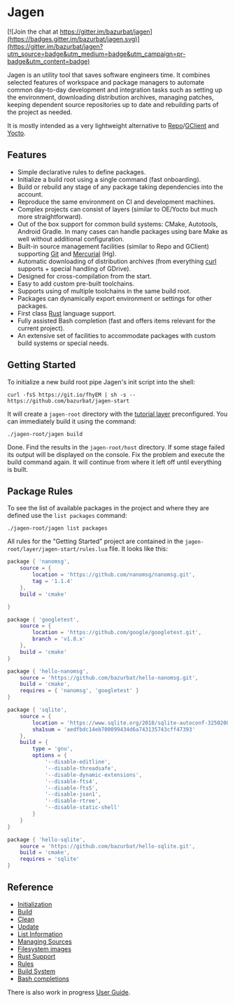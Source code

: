 # Jagen

[![Join the chat at https://gitter.im/bazurbat/jagen](https://badges.gitter.im/bazurbat/jagen.svg)](https://gitter.im/bazurbat/jagen?utm_source=badge&utm_medium=badge&utm_campaign=pr-badge&utm_content=badge)

Jagen is an utility tool that saves software engineers time. It combines selected features of
workspace and package managers to automate common day-to-day development and integration tasks such
as setting up the environment, downloading distribution archives, managing patches, keeping
dependent source repositories up to date and rebuilding parts of the project as needed.

It is mostly intended as a very lightweight alternative to
[Repo](https://source.android.com/setup/develop/repo)/[GClient](https://www.chromium.org/developers/how-tos/depottools)
and [Yocto](https://www.yoctoproject.org).

## Features

- Simple declarative rules to define packages.
- Initialize a build root using a single command (fast onboarding).
- Build or rebuild any stage of any package taking dependencies into the account.
- Reproduce the same environment on CI and development machines.
- Complex projects can consist of layers (similar to OE/Yocto but much more straightforward).
- Out of the box support for common build systems: CMake, Autotools, Android Gradle. In many cases
  can handle packages using bare Make as well without additional configuration.
- Built-in source management facilities (similar to Repo and GClient) supporting
  [Git](https://git-scm.com/) and [Mercurial](https://www.mercurial-scm.org/) (Hg).
- Automatic downloading of distribution archives (from everything [curl](https://curl.haxx.se/)
  supports \+ special handling of GDrive).
- Designed for cross-compilation from the start.
- Easy to add custom pre-built toolchains.
- Supports using of multiple toolchains in the same build root.
- Packages can dynamically export environment or settings for other packages.
- First class [Rust](https://www.rust-lang.org/) language support.
- Fully assisted Bash completion (fast and offers items relevant for the current project).
- An extensive set of facilities to accommodate packages with custom build systems or special needs.

## Getting Started

To initialize a new build root pipe Jagen's init script into the shell:

```
curl -fsS https://git.io/fhyEM | sh -s -- https://github.com/bazurbat/jagen-start
```

It will create a `jagen-root` directory with the [tutorial
layer](https://github.com/bazurbat/jagen-start) preconfigured. You can immediately build it using
the command:

```
./jagen-root/jagen build
```

Done. Find the results in the `jagen-root/host` directory. If some stage failed its output will be
displayed on the console. Fix the problem and execute the build command again. It will continue from
where it left off until everything is built.

## Package Rules

To see the list of available packages in the project and where they are defined use the `list
packages` command:

```
./jagen-root/jagen list packages
```

All rules for the "Getting Started" project are contained in the
`jagen-root/layer/jagen-start/rules.lua` file. It looks like this:

```lua
package { 'nanomsg',
    source = {
        location = 'https://github.com/nanomsg/nanomsg.git',
        tag = '1.1.4'
    },
    build = 'cmake'

}

package { 'googletest',
    source = {
        location = 'https://github.com/google/googletest.git',
        branch = 'v1.8.x'
    },
    build = 'cmake'
}

package { 'hello-nanomsg',
    source = 'https://github.com/bazurbat/hello-nanomsg.git',
    build = 'cmake',
    requires = { 'nanomsg', 'googletest' }
}

package { 'sqlite',
    source = {
        location = 'https://www.sqlite.org/2018/sqlite-autoconf-3250200.tar.gz',
        sha1sum = 'aedfbdc14eb700099434d6a743135743cff47393'
    },
    build = {
        type = 'gnu',
        options = {
            '--disable-editline',
            '--disable-threadsafe',
            '--disable-dynamic-extensions',
            '--disable-fts4',
            '--disable-fts5',
            '--disable-json1',
            '--disable-rtree',
            '--disable-static-shell'
        }
    }
}

package { 'hello-sqlite',
    source = 'https://github.com/bazurbat/hello-sqlite.git',
    build = 'cmake',
    requires = 'sqlite'
}
```

## Reference

- [Initialization](doc/Init.md)
- [Build](doc/Build.md)
- [Clean](doc/Clean.md)
- [Update](doc/Update.md)
- [List Information](doc/List.md)
- [Managing Sources](doc/Source.md)
- [Filesystem images](doc/Image.md)
- [Rust Support](doc/Rust.md)
- [Rules](doc/Rules.md)
- [Build System](doc/BuildSystem.md)
- [Bash completions](doc/Completions.md)

There is also work in progress [User Guide](doc/UserGuide.md).
